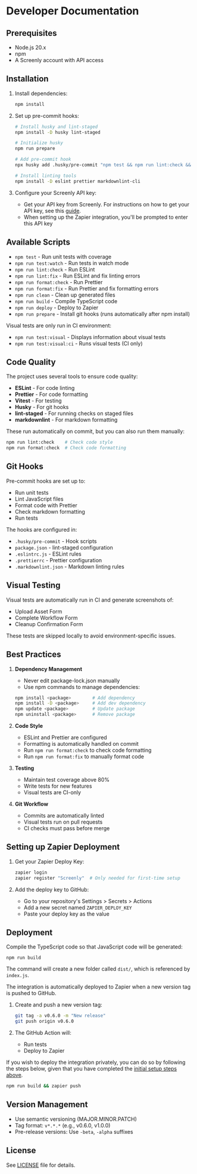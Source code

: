 # Developer Documentation

## Prerequisites

- Node.js 20.x
- npm
- A Screenly account with API access

## Installation

1. Install dependencies:

   ```bash
   npm install
   ```

2. Set up pre-commit hooks:

   ```bash
   # Install husky and lint-staged
   npm install -D husky lint-staged

   # Initialize husky
   npm run prepare

   # Add pre-commit hook
   npx husky add .husky/pre-commit "npm test && npm run lint:check && npm run format:check"

   # Install linting tools
   npm install -D eslint prettier markdownlint-cli
   ```

3. Configure your Screenly API key:
   - Get your API key from Screenly. For instructions on how to get your API key,
     see this [guide](https://support.screenly.io/hc/en-us/articles/35897560148371-How-to-Generate-a-Screenly-API-Token).
   - When setting up the Zapier integration, you'll be prompted to enter this API key

## Available Scripts

- `npm test` - Run unit tests with coverage
- `npm run test:watch` - Run tests in watch mode
- `npm run lint:check` - Run ESLint
- `npm run lint:fix` - Run ESLint and fix linting errors
- `npm run format:check` - Run Prettier
- `npm run format:fix` - Run Prettier and fix formatting errors
- `npm run clean` - Clean up generated files
- `npm run build` - Compile TypeScript code
- `npm run deploy` - Deploy to Zapier
- `npm run prepare` - Install git hooks (runs automatically after npm install)

Visual tests are only run in CI environment:

- `npm run test:visual` - Displays information about visual tests
- `npm run test:visual:ci` - Runs visual tests (CI only)

## Code Quality

The project uses several tools to ensure code quality:

- **ESLint** - For code linting
- **Prettier** - For code formatting
- **Vitest** - For testing
- **Husky** - For git hooks
- **lint-staged** - For running checks on staged files
- **markdownlint** - For markdown formatting

These run automatically on commit, but you can also run them manually:

```bash
npm run lint:check    # Check code style
npm run format:check  # Check code formatting
```

## Git Hooks

Pre-commit hooks are set up to:

- Run unit tests
- Lint JavaScript files
- Format code with Prettier
- Check markdown formatting
- Run tests

The hooks are configured in:

- `.husky/pre-commit` - Hook scripts
- `package.json` - lint-staged configuration
- `.eslintrc.js` - ESLint rules
- `.prettierrc` - Prettier configuration
- `.markdownlint.json` - Markdown linting rules

## Visual Testing

Visual tests are automatically run in CI and generate screenshots of:

- Upload Asset Form
- Complete Workflow Form
- Cleanup Confirmation Form

These tests are skipped locally to avoid environment-specific issues.

## Best Practices

1. **Dependency Management**

   - Never edit package-lock.json manually
   - Use npm commands to manage dependencies:

   ```bash
   npm install <package>        # Add dependency
   npm install -D <package>     # Add dev dependency
   npm update <package>         # Update package
   npm uninstall <package>      # Remove package
   ```

2. **Code Style**

   - ESLint and Prettier are configured
   - Formatting is automatically handled on commit
   - Run `npm run format:check` to check code formatting
   - Run `npm run format:fix` to manually format code

3. **Testing**

   - Maintain test coverage above 80%
   - Write tests for new features
   - Visual tests are CI-only

4. **Git Workflow**
   - Commits are automatically linted
   - Visual tests run on pull requests
   - CI checks must pass before merge

## Setting up Zapier Deployment

1. Get your Zapier Deploy Key:

   ```bash
   zapier login
   zapier register "Screenly"  # Only needed for first-time setup
   ```

2. Add the deploy key to GitHub:
   - Go to your repository's Settings > Secrets > Actions
   - Add a new secret named `ZAPIER_DEPLOY_KEY`
   - Paste your deploy key as the value

## Deployment

Compile the TypeScript code so that JavaScript code will be generated:

```
npm run build
```

The command will create a new folder called `dist/`, which is referenced by `index.js`.

The integration is automatically deployed to Zapier when a new version tag is pushed to GitHub.

1. Create and push a new version tag:

   ```bash
   git tag -a v0.6.0 -m "New release"
   git push origin v0.6.0
   ```

2. The GitHub Action will:
   - Run tests
   - Deploy to Zapier

If you wish to deploy the integration privately, you can do so by following the steps below, given that you have completed the [initial setup steps above](#setting-up-zapier-deployment).

```bash
npm run build && zapier push
```

## Version Management

- Use semantic versioning (MAJOR.MINOR.PATCH)
- Tag format: `v*.*.*` (e.g., v0.6.0, v1.0.0)
- Pre-release versions: Use `-beta`, `-alpha` suffixes

## License

See [LICENSE](/LICENSE) file for details.
